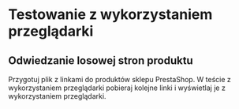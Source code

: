 # Testowanie z wykorzystaniem przeglądarki

## Odwiedzanie losowej stron produktu
Przygotuj plik z linkami do produktów sklepu PrestaShop. W teście z wykorzystaniem przeglądarki pobieraj kolejne linki i wyświetlaj je z wykorzystaniem przeglądarki.